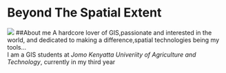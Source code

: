 # Beyond The Spatial Extent
![](http://geosymp.com/wp-content/uploads/ultimatemember/18/profile_photo-190.jpg?1486153233)
##About me
A hardcore lover of GIS,passionate and interested in the world, and dedicated to making a difference,spatial technologies being my tools...  
I am a GIS students at _Jomo Kenyatta Univeriity of Agriculture and Technology_, currently in my third year
